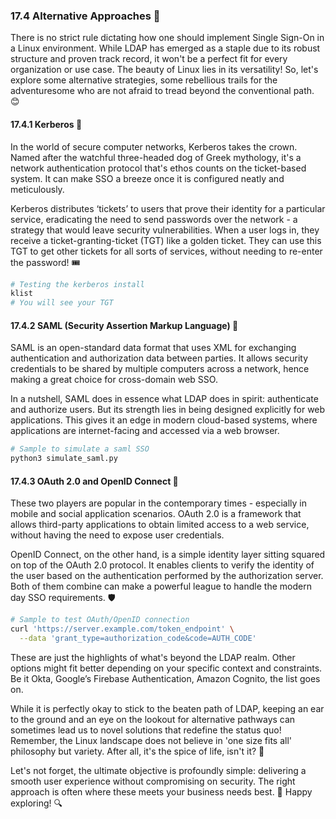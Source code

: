 ### 17.4 Alternative Approaches 🚀

There is no strict rule dictating how one should implement Single Sign-On in a Linux environment. While LDAP has emerged as a staple due to its robust structure and proven track record, it won't be a perfect fit for every organization or use case. The beauty of Linux lies in its versatility! So, let's explore some alternative strategies, some rebellious trails for the adventuresome who are not afraid to tread beyond the conventional path. 😊

#### 17.4.1 Kerberos 👑

In the world of secure computer networks, Kerberos takes the crown. Named after the watchful three-headed dog of Greek mythology, it's a network authentication protocol that's ethos counts on the ticket-based system. It can make SSO a breeze once it is configured neatly and meticulously. 

Kerberos distributes ‘tickets’ to users that prove their identity for a particular service, eradicating the need to send passwords over the network - a strategy that would leave security vulnerabilities. When a user logs in, they receive a ticket-granting-ticket (TGT) like a golden ticket. They can use this TGT to get other tickets for all sorts of services, without needing to re-enter the password! 🎟️

```bash
# Testing the kerberos install
klist
# You will see your TGT
```

#### 17.4.2 SAML (Security Assertion Markup Language) 📝

SAML is an open-standard data format that uses XML for exchanging authentication and authorization data between parties. It allows security credentials to be shared by multiple computers across a network, hence making a great choice for cross-domain web SSO. 

In a nutshell, SAML does in essence what LDAP does in spirit: authenticate and authorize users. But its strength lies in being designed explicitly for web applications. This gives it an edge in modern cloud-based systems, where applications are internet-facing and accessed via a web browser. 

```bash
# Sample to simulate a saml SSO
python3 simulate_saml.py
```

#### 17.4.3 OAuth 2.0 and OpenID Connect 🔄

These two players are popular in the contemporary times - especially in mobile and social application scenarios. OAuth 2.0 is a framework that allows third-party applications to obtain limited access to a web service, without having the need to expose user credentials. 

OpenID Connect, on the other hand, is a simple identity layer sitting squared on top of the OAuth 2.0 protocol. It enables clients to verify the identity of the user based on the authentication performed by the authorization server. Both of them combine can make a powerful league to handle the modern day SSO requirements. 🛡️

```bash
# Sample to test OAuth/OpenID connection
curl 'https://server.example.com/token_endpoint' \
  --data 'grant_type=authorization_code&code=AUTH_CODE'
```

These are just the highlights of what's beyond the LDAP realm. Other options might fit better depending on your specific context and constraints. Be it Okta, Google’s Firebase Authentication, Amazon Cognito, the list goes on. 

While it is perfectly okay to stick to the beaten path of LDAP, keeping an ear to the ground and an eye on the lookout for alternative pathways can sometimes lead us to novel solutions that redefine the status quo! Remember, the Linux landscape does not believe in 'one size fits all' philosophy but variety. After all, it's the spice of life, isn't it? 🌈

Let's not forget, the ultimate objective is profoundly simple: delivering a smooth user experience without compromising on security. The right approach is often where these meets your business needs best. 🎯 Happy exploring! 🔍